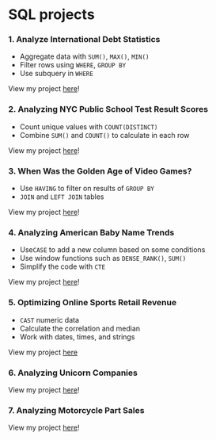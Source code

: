 # SQL projects 

### 1. Analyze International Debt Statistics
* Aggregate data with ```SUM()```, ```MAX()```, ```MIN()```
* Filter rows using ```WHERE```, ```GROUP BY```
* Use subquery in ```WHERE``` 

View my project [here](https://github.com/s-heg/SQL-Projects/tree/master/Analyze%20International%20Debt%20Statistics )!

### 2. Analyzing NYC Public School Test Result Scores
* Count unique values with ```COUNT(DISTINCT)``` 
* Combine ```SUM()``` and ```COUNT()``` to calculate in each row


View my project [here](https://github.com/s-heg/SQL-Projects/tree/master/Analyzing%20NYC%20Public%20School%20Test%20Result%20Scores )!

### 3. When Was the Golden Age of Video Games?
* Use ```HAVING``` to filter on results of ```GROUP BY```
* ```JOIN``` and ```LEFT JOIN``` tables

View my project [here]( https://github.com/s-heg/SQL-Projects/tree/master/When%20Was%20the%20Golden%20Age%20of%20Video%20Games  )!

### 4. Analyzing American Baby Name Trends
* Use```CASE``` to add a new column based on some conditions
* Use window functions such as ```DENSE_RANK()```, ```SUM()```
* Simplify the code with ```CTE```

View my project [here](https://github.com/s-heg/SQL-Projects/tree/master/Analyzing%20American%20Baby%20Name%20Trends )!

### 5. Optimizing Online Sports Retail Revenue
* ```CAST``` numeric data
* Calculate the correlation and median 
* Work with dates, times, and strings

View my project [here](https://github.com/s-heg/SQL-Projects/tree/master/Optimizing%20Online%20Sports%20Retail%20Revenue )


### 6. Analyzing Unicorn Companies

View my project [here](https://github.com/s-heg/SQL-Projects/tree/master/Analyzing%20Unicorn%20Companies )!

### 7. Analyzing Motorcycle Part Sales

View my project [here](https://github.com/s-heg/SQL-Projects/tree/master/Analyzing%20Motorcycle%20Part%20Sales )!

